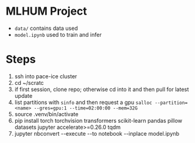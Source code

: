 # MLHUM Project
 
 - `data/` contains data used
 - `model.ipynb` used to train and infer


 # Steps
 1. ssh into pace-ice cluster
 2. cd ~/scratc
 3. if first session, clone repo; otherwise cd into it and then pull for latest update
 4. list partitions with `sinfo` and then request a gpu `salloc --partition=<name> --gres=gpu:1 --time=02:00:00 --mem=32G`
 5. source .venv/bin/activate
 6. pip install torch torchvision transformers scikit-learn pandas pillow datasets jupyter accelerate>=0.26.0 tqdm
 7. jupyter nbconvert --execute --to notebook --inplace model.ipynb



 